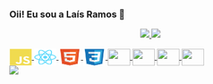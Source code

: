 ### Oii! Eu sou a Laís Ramos 👋

<div align="center">
  <a href="https://github.com/laisramos123">
  <img height="180em" src="https://github-readme-stats.vercel.app/api?username=laisramos123&show_icons=true&theme=dracula&count_private=true"/>
  <img height="180em" src="https://github-readme-stats.vercel.app/api/top-langs/?username=laisramos123&layout=compact&langs_count=7&theme=dracula"/>
</div>
 <div style="display: inline_block"><br>
  <img align="center"  height="30" width="40" src="https://raw.githubusercontent.com/devicons/devicon/master/icons/javascript/javascript-plain.svg">
  <img align="center"  height="30" width="40" src="https://raw.githubusercontent.com/devicons/devicon/master/icons/react/react-original.svg">
  <img align="center"  height="30" width="40" src="https://raw.githubusercontent.com/devicons/devicon/master/icons/html5/html5-original.svg">
  <img align="center" height="30" width="40" src="https://raw.githubusercontent.com/devicons/devicon/master/icons/css3/css3-original.svg">
  <img align="center"  height="30" width="40"
       src="https://cdn.jsdelivr.net/gh/devicons/devicon/icons/nodejs/nodejs-original.svg" /> 
  <img align="center"  height="30" width="40"
       src="https://cdn.jsdelivr.net/gh/devicons/devicon/icons/postgresql/postgresql-original-wordmark.svg" />
  <img  align="center"  height="30" width="40"
       src="https://cdn.jsdelivr.net/gh/devicons/devicon/icons/express/express-original-wordmark.svg" />
   <img align="center"  height="30" width="40"
        src="https://cdn.jsdelivr.net/gh/devicons/devicon/icons/git/git-original.svg" />
  
</div>

  <div>
  <a href="https://www.linkedin.com/in/laís-ramos-barbosa-027405228/" target="_blank"><img src="https://img.shields.io/badge/-LinkedIn-%230077B5?style=for-the-badge&logo=linkedin&logoColor=white" target="_blank"></a> 
